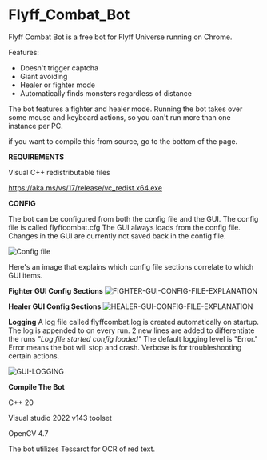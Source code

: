 # Flyff_Combat_Bot

Flyff Combat Bot is a free bot for Flyff Universe running on Chrome.

Features:
* Doesn't trigger captcha
* Giant avoiding
* Healer or fighter mode
* Automatically finds monsters regardless of distance


The bot features a fighter and healer mode. Running the bot takes over some mouse and keyboard actions, so you can't run more than one instance per PC.

if you want to compile this from source, go to the bottom of the page.

**REQUIREMENTS**

Visual C++ redistributable files

https://aka.ms/vs/17/release/vc_redist.x64.exe


**CONFIG**

The bot can be configured from both the config file and the GUI. The config file is called flyffcombat.cfg
The GUI always loads from the config file. Changes in the GUI are currently not saved back in the config file.

![Config file](https://github.com/vektorprime/flyff_combat_bot/assets/9269666/2031fed0-da45-4320-bca9-8fa18ac7da03)




Here's an image that explains which config file sections correlate to which GUI items.


**Fighter GUI Config Sections**
![FIGHTER-GUI-CONFIG-FILE-EXPLANATION](https://github.com/vektorprime/flyff_combat_bot/assets/9269666/44f8e5c0-caca-42ae-b806-87c7dc332aaf)


**Healer GUI Config Sections**
![HEALER-GUI-CONFIG-FILE-EXPLANATION](https://github.com/vektorprime/flyff_combat_bot/assets/9269666/2187ddb8-5042-43ec-8c4c-f16ae4f2d65d)

**Logging**
A log file called flyffcombat.log is created automatically on startup. The log is appended to on every run.
2 new lines are added to differentiate the runs
_"Log file started 
config loaded"_
The default logging level is "Error." Error means the bot will stop and crash. Verbose is for troubleshooting certain actions.

![GUI-LOGGING](https://github.com/vektorprime/flyff_combat_bot/assets/9269666/57b045b3-5e43-4a5b-ab4d-e0f67b429097)


**Compile The Bot**

C++ 20

Visual studio 2022 v143 toolset

OpenCV 4.7

The bot utilizes Tessarct for OCR of red text. 

